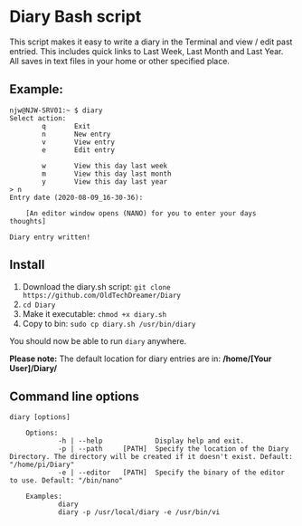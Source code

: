 # Diary Bash script

This script makes it easy to write a diary in the Terminal and view / edit past entried.
This includes quick links to Last Week, Last Month and Last Year.
All saves in text files in your home or other specified place.

## Example:

```
njw@NJW-SRV01:~ $ diary
Select action:
        q       Exit
        n       New entry
        v       View entry
        e       Edit entry

        w       View this day last week
        m       View this day last month
        y       View this day last year
> n
Entry date (2020-08-09_16-30-36):

	[An editor window opens (NANO) for you to enter your days thoughts]

Diary entry written!
```

## Install

1. Download the diary.sh script: `git clone https://github.com/OldTechDreamer/Diary`
3. `cd Diary`
4. Make it executable: `chmod +x diary.sh`
5. Copy to bin: `sudo cp diary.sh /usr/bin/diary`

You should now be able to run `diary` anywhere.

**Please note:** The default location for diary entries are in: **/home/[Your User]/Diary/**

## Command line options

```
diary [options]

	Options:
			-h | --help             Display help and exit.
			-p | --path     [PATH]  Specify the location of the Diary Directory. The directory will be created if it doesn't exist. Default: "/home/pi/Diary"
			-e | --editor   [PATH]  Specify the binary of the editor to use. Default: "/bin/nano"

	Examples:
			diary
			diary -p /usr/local/diary -e /usr/bin/vi
```
